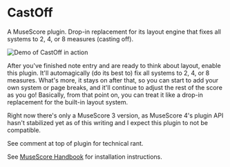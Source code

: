 # CastOff
A MuseScore plugin. Drop-in replacement for its layout engine that fixes all systems to 2, 4, or 8 measures (casting off).

![Demo of CastOff in action](https://raw.githubusercontent.com/mrjacobbloom/castoff/master/demo.gif)

After you've finished note entry and are ready to think about layout, enable this plugin. It'll automagically (do its best to) fix all systems to 2, 4, or 8 measures. What's more, it stays on after that, so you can start to add your own system or page breaks, and it'll continue to adjust the rest of the score as you go! Basically, from that point on, you can treat it like a drop-in replacement for the built-in layout system.

Right now there's only a MuseScore 3 version, as MuseScore 4's plugin API hasn't stabilized yet as of this writing and I expect this plugin to not be compatible.

See comment at top of plugin for technical rant.

See [MuseScore Handbook](https://musescore.org/en/handbook/3/plugins#installation) for installation instructions.